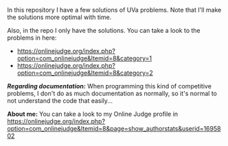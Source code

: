In this repository I have a few solutions of UVa problems. Note that I'll make the solutions more optimal with time.

Also, in the repo I only have the solutions. You can take a look to the problems in here:

- https://onlinejudge.org/index.php?option=com_onlinejudge&Itemid=8&category=1
- https://onlinejudge.org/index.php?option=com_onlinejudge&Itemid=8&category=2


***Regarding documentation:*** When programming this kind of competitive problems, I don't do as much documentation as normally, so it's normal to not understand the code that easily...

**About me:** You can take a look to my Online Judge profile in https://onlinejudge.org/index.php?option=com_onlinejudge&Itemid=8&page=show_authorstats&userid=1695802
